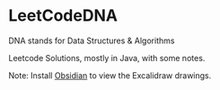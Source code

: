 # LeetCodeDNA
DNA stands for Data Structures & Algorithms

Leetcode Solutions, mostly in Java, with some notes.

Note: Install [Obsidian](https://obsidian.md) to view the Excalidraw drawings.